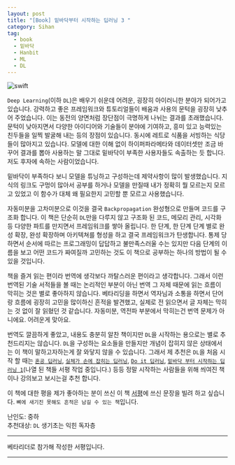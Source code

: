 ```yaml
---
layout: post
title: "[Book] 밑바닥부터 시작하는 딥러닝 3 "
category: Sihan
tag:
  - book
  - 밑바닥
  - Hanbit
  - ML
  - DL
---
```


![swift](https://sihan-son.github.io/public/book/hanbit/DL_Scratch_3.jfif)

`Deep Learning`(이하 `DL`)은 배우기 쉬운데 어려운, 굉장히 아이러니한 분야가 되어가고 있습니다. 강력하고 좋은 프레임워크와 튜토리얼들이 배움과 사용의 문턱을 굉장히 낮추어 주었습니다. 이는 동전의 양면처럼 장단점이 극명하게 나뉘는 결과를 초래했습니다. 문턱이 낮아지면서 다양한 아이디어와 기술들이 분야에 기여하고, 흥미 있고 능력있는 친두들을 일찍 발굴해 내는 등의 장점이 있습니다. 동시에 레트로 식품을 서빙하는 식당들이 많아지고 있습니다. 모델에 대한 이해 없이 하이퍼파라메타와 데이터셋만 조금 바꾸어 결과를 뽑아 사용하는 말 그대로 밑바닥이 부족한 사용자들도 속출하는 듯 합니다. 저도 후자에 속하는 사람이었습니다.

밑바닥이 부족하다 보니 모델을 튜닝하고 구성하는데 제약사항이 많이 발생했습니다. 지식의 링크도 구멍이 많아서 공부를 하거나 모델을 만질때 내가 정확히 뭘 모르는지 모르고 있었고 이 함수가 대체 왜 필요한지 고민할 뿐 모르고 사용했습니다.

자동미분을 고차미분으로 이것을 결국 `Backpropagation` 완성형으로 만들며 코드를 구조화 합니다. 이 책은 단순히 `DL`만을 다루지 않고 구조화 된 코드, 메모리 관리, 시각화 등 다양한 파트를 만지면서 프레임워크를 쌓아 올립니다. 한 단계, 한 단계 단계 별로 완성 확장, 완성 확장하며 아키텍쳐를 형성을 하고 결국 프레임워크가 탄생합니다. 통제 당하면서 순서에 따르는 프로그래밍이 답답하고 불만족스러울 수는 있지만 다음 단계의 이름을 보고 어떤 코드가 짜여질까 고민하는 것도 이 책으로 공부하는 하나의 방법이 될 수 있을 것입니다.

책을 즐겨 읽는 편이라 번역에 생각보다 까탈스러운 편이라고 생각합니다. 그래서 이런 번역된 기술 서적들을 볼 때는 논리적인 부분이 아닌 번역 그 자체 때문에 읽는 흐름이 막히는 것은 별로 좋아하지 않습니다. 베타리딩을 하면서 역자님과 소통을 하면서 단어랑 흐름에 굉장히 고민을 많이하신 흔적을 발견했고, 실제로 전 읽으면서 글 자체는 막히는 것 없이 잘 읽혔던 것 같습니다. 자동미분, 역전파 부분에서 막히는건 번역 문제가 아니에요. 어려운게 맞아요.

번역도 깔끔하게 좋았고, 내용도 충분히 알찬 책이지만 `DL`을 시작하는 용으로는 별로 추천드리지는 않습니다. `DL`을 구성하는 요소들을 만들지만 개념이 잡히지 않은 상태에서는 이 책이 말하고자하는게 잘 와닿지 않을 수 있습니다. 그래서 제 추천은 `DL`을 처음 시작 할 때는 <a href=''>`혼공 딥러닝`</a>, <a href=''>`실체가 손에 잡히는 딥러닝`</a>, <a href='https://sihan-son.github.io/do-it-deep-learning'>`Do it 딥러닝`</a>, <a href=''>`밑바닥 부터 시작하는 딥러닝 1`</a>(나열 된 책들 서평 작업 중입니다.) 등등 정말 시작하는 사람들을 위해 씌여진 책이나 강의보고 보시는걸 추천 합니다.

이 책에 대한 평을 제가 좋아하는 분이 쓰신 이 책 <a href="https://jehyunlee.tistory.com/12">서평</a>에 쓰신 문장을 빌려 하고 싶습니다. `뼈에 새기진 못해도 흔적은 남길 수 있는 책`입니다.

난인도: 중하  
추천대상: `DL` 생기초는 익힌 독자층

---

베타리더로 참가해 작성한 서평입니다.

---
